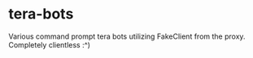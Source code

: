 # tera-bots

Various command prompt tera bots utilizing FakeClient from the proxy. Completely clientless :^)

